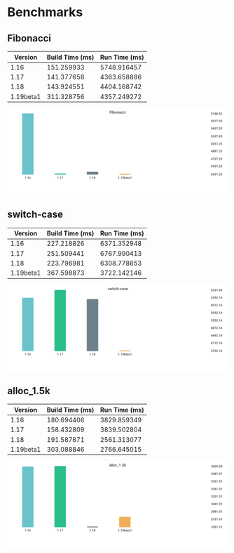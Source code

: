 # Benchmarks

## Fibonacci

| Version | Build Time (ms) | Run Time (ms) |
| ------ | ------ | ------ |
| 1.16 | 151.259933 | 5748.916457 |
| 1.17 | 141.377658 | 4363.658886 |
| 1.18 | 143.924551 | 4404.168742 |
| 1.19beta1 | 311.328756 | 4357.249272 |

![Fibonacci](./016be0f0bc3aacaadb309d0adc2b1024980e3775065236c79ab0d186380b4f83.png)

## switch-case

| Version | Build Time (ms) | Run Time (ms) |
| ------ | ------ | ------ |
| 1.16 | 227.218826 | 6371.352948 |
| 1.17 | 251.509441 | 6767.990413 |
| 1.18 | 223.796981 | 6308.778653 |
| 1.19beta1 | 367.598873 | 3722.142146 |

![switch-case](./1af1469d75e77ed39c58041d45b37b329137876f59fb4c03529ebb65c78b40aa.png)

## alloc_1.5k

| Version | Build Time (ms) | Run Time (ms) |
| ------ | ------ | ------ |
| 1.16 | 180.694406 | 3829.859349 |
| 1.17 | 158.432809 | 3839.502804 |
| 1.18 | 191.587871 | 2561.313077 |
| 1.19beta1 | 303.088846 | 2766.645015 |

![alloc_1.5k](./78691b2f49e91d20e4fc03ba30be4e2828c5acd9ddd58fbf8d3e5b21bed97b8d.png)

